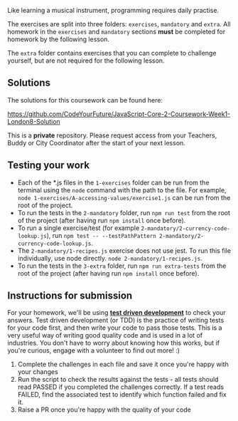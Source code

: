 Like learning a musical instrument, programming requires daily practise.

The exercises are split into three folders: `exercises`, `mandatory` and `extra`. All homework in the `exercises` and `mandatory` sections **must** be completed for homework by the following lesson.

The `extra` folder contains exercises that you can complete to challenge yourself, but are not required for the following lesson.

## Solutions

The solutions for this coursework can be found here:

https://github.com/CodeYourFuture/JavaScript-Core-2-Coursework-Week1-London8-Solution

This is a **private** repository. Please request access from your Teachers, Buddy or City Coordinator after the start of your next lesson.

## Testing your work

- Each of the \*.js files in the `1-exercises` folder can be run from the terminal using the `node` command with the path to the file. For example, `node 1-exercises/A-accessing-values/exercise1.js` can be run from the root of the project.
- To run the tests in the `2-mandatory` folder, run `npm run test` from the root of the project (after having run `npm install` once before).
- To run a single exercise/test (for example `2-mandatory/2-currency-code-lookup.js`), run `npm test -- --testPathPattern 2-mandatory/2-currency-code-lookup.js`.
- The `2-mandatory/1-recipes.js` exercise does not use jest. To run this file individually, use node directly. `node 2-mandatory/1-recipes.js`.
- To run the tests in the `3-extra` folder, run `npm run extra-tests` from the root of the project (after having run `npm install` once before).

## Instructions for submission

For your homework, we'll be using [**test driven development**](https://medium.com/@adityaalifnugraha/test-driven-development-tdd-in-a-nutshell-b9e05dfe8adb) to check your answers. Test driven development (or TDD) is the practice of writing tests for your code first, and then write your code to pass those tests. This is a very useful way of writing good quality code and is used in a lot of industries. You don't have to worry about knowing how this works, but if you're curious, engage with a volunteer to find out more! :)

1. Complete the challenges in each file and save it once you're happy with your changes
2. Run the script to check the results against the tests - all tests should read PASSED if you completed the challenges correctly. If a test reads FAILED, find the associated test to identify which function failed and fix it.
3. Raise a PR once you're happy with the quality of your code
